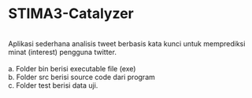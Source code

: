 # STIMA3-Catalyzer
<br>
Aplikasi sederhana analisis tweet berbasis kata kunci untuk memprediksi minat (interest) pengguna twitter. <br>
<br>
a.	Folder bin berisi executable file (exe) <br>
b.	Folder src berisi source code dari program <br>
c.	Folder test berisi data uji. <br>
